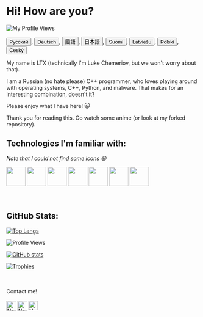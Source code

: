 
<h1> Hi! How are you?</h1>
<p align="left"> <img src=https://komarev.com/ghpvc/?username=LukeChemeriov alt="My Profile Views"> </p>

<a href="https://github.com/LukeChemeriov/LukeChemeriov/blob/main/RussianTranslation.md"><button>Русский</button></a>, 
<a href="https://github.com/LukeChemeriov/LukeChemeriov/blob/main/GermanTranslation.md"><button>Deutsch</button></a>, 
<a href="https://github.com/LukeChemeriov/LukeChemeriov/blob/main/ChineseTranslation.md"><button>國語</button></a>, 
<a href="https://github.com/LukeChemeriov/LukeChemeriov/blob/main/JapaneseTranslation.md"><button>日本語</button></a>, 
<a href="https://github.com/LukeChemeriov/LukeChemeriov/blob/main/FinnishTranslation.md"><button>Suomi</button></a>, 
<a href="https://github.com/LukeChemeriov/LukeChemeriov/blob/main/LatvianTranslation.md"><button>Latviešu</button></a>, 
<a href="https://github.com/LukeChemeriov/LukeChemeriov/blob/main/PolishTranslation.md"><button>Polski</button></a>, 
<a href="https://github.com/LukeChemeriov/LukeChemeriov/blob/main/CzechTranslation.md"><button>Český</button></a>







My name is LTX (technically I'm Luke Chemeriov, but we won't worry about that).

I am a Russian (no hate please) C++ programmer, who loves playing around with operating systems, C++, Python, and malware. That makes for an interesting combination, doesn't it?

Please enjoy what I have here! 😺

Thank you for reading this. Go watch some anime (or look at my forked repository).


<h2>Technologies I'm familiar with:</h2> 
<i>Note that I could not find some icons 😆</i>


<code><a href="https://img.unocero.com/2017/09/creador-cmasmas.jpg" target="_blank"><img height="50" src="https://upload.wikimedia.org/wikipedia/commons/3/35/The_C_Programming_Language_logo.svg"></a></code>
<code><a href="https://www.python.org/" target="_blank"><img height="50" src="https://www.vectorlogo.zone/logos/python/python-ar21.svg"></a></code>
<code><a href="https://www.java.com/en/" target="_blank"><img height="50" src="https://www.vectorlogo.zone/logos/java/java-ar21.svg"></a></code>
<code><a href="https://git-scm.com/" target="_blank"><img height="50" src="https://www.vectorlogo.zone/logos/git-scm/git-scm-ar21.svg"></a></code>
<code><a href="https://www.json.org/" target="_blank"><img height="50" src="https://www.vectorlogo.zone/logos/json/json-ar21.svg"></a></code>
<code><a href="https://www.linux.org/" target="_blank"><img height="50" src="https://www.vectorlogo.zone/logos/gnu_bash/gnu_bash-official.svg"></a></code>
<code><a href="https://www.ubuntu.org/" target="_blank"><img height="50" src="https://www.vectorlogo.zone/logos/ubuntu/ubuntu-ar21.svg"></a></code>
<br>
<br>
<br>
<h2>GitHub Stats:</h2>

[![Top Langs](https://github-readme-stats.vercel.app/api/top-langs/?username=LukeChemeriov)](https://github.com/LukeChemeriov)

![Profile Views](https://komarev.com/ghpvc/?username=LukeChemeriov)

[![GitHub stats](https://github-readme-stats.vercel.app/api?username=LukeChemeriov)](https://github.com/LukeChemeriov)

[![Trophies](https://github-profile-trophy.vercel.app/?username=LukeChemeriov&theme=nord)](https://github.com/LukeChemeriov)

<br>
<br>
Contact me!
<br>
<br> 
  <a href="mailto:chemeriov@gmail.com" target="_blank">
    <img align="left" alt="Nex - Gmail" width="26px" src="https://www.vectorlogo.zone/logos/gmail/gmail-icon.svg" />
  </a>
  <a href="(http://tiny.cc/NexTwitter" target="_blank">
    <img align="left" alt="Nex - Twitter" width="26px" src="https://www.vectorlogo.zone/logos/twitter/twitter-official.svg" />
  </a>
  <a href="https://LukeChemeriov.github.io/" target="_blank">
    <img align="left" alt="Nex - GitHub Pages" width="24px" src="https://vectorlogo.zone/logos/github/github-icon.svg"  />
  </a>
